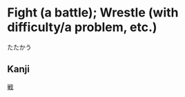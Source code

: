 # Fight (a battle); Wrestle (with difficulty/a problem, etc.)
たたかう

## Kanji
[戦](../Kanji/kanji-dict/戦.md)